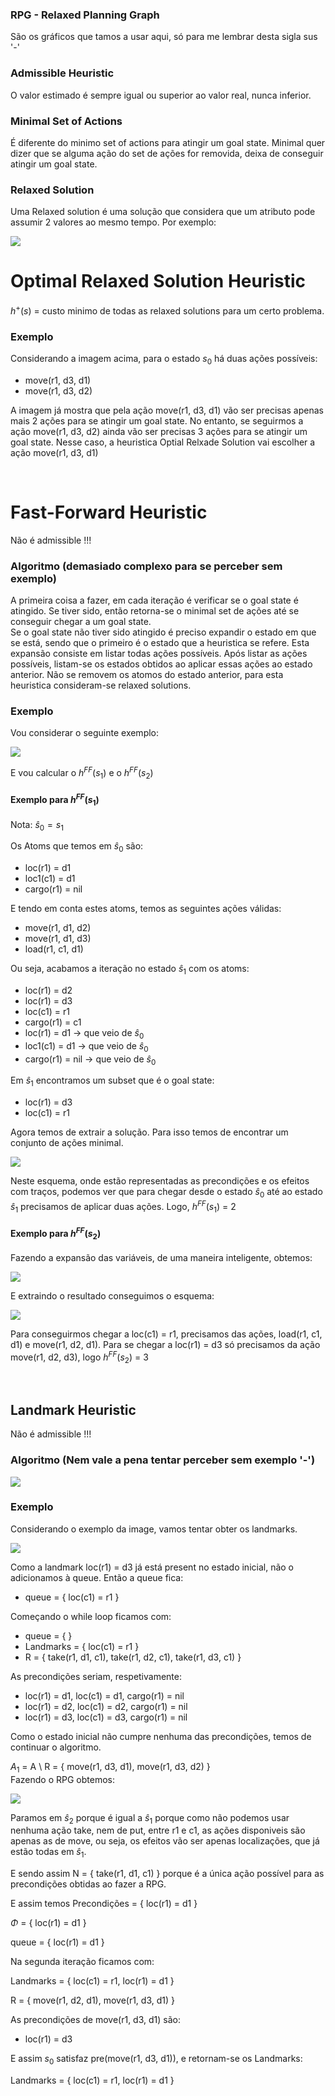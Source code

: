 ### RPG - Relaxed Planning Graph

São os gráficos que tamos a usar aqui, só para me lembrar desta sigla sus '-'

### Admissible Heuristic

O valor estimado é sempre igual ou superior ao valor real, nunca inferior.

### Minimal Set of Actions

É diferente do minimo set of actions para atingir um goal state. Minimal quer dizer que se alguma ação do set de ações for removida, deixa de conseguir atingir um goal state.

### Relaxed Solution

Uma Relaxed solution é uma solução que considera que um atributo pode assumir 2 valores ao mesmo tempo. Por exemplo:

<img src="Imagens/Aula10 Relaxed Solution Example.png">

<br>

# Optimal Relaxed Solution Heuristic

$h^+(s)$ = custo minimo de todas as relaxed solutions para um certo problema.

### Exemplo

Considerando a imagem acima, para o estado $s_0$ há duas ações possíveis:
- move(r1, d3, d1)
- move(r1, d3, d2)

A imagem já mostra que pela ação move(r1, d3, d1) vão ser precisas apenas mais 2 ações para se atingir um goal state. No entanto, se seguirmos a ação move(r1, d3, d2) ainda vão ser precisas 3 ações para se atingir um goal state. Nesse caso, a heuristica Optial Relxade Solution vai escolher a ação move(r1, d3, d1)

<br>

# Fast-Forward Heuristic

Não é admissible !!! 

### Algoritmo (demasiado complexo para se perceber sem exemplo)

A primeira coisa a fazer, em cada iteração é verificar se o goal state é atingido. Se tiver sido, então retorna-se o minimal set de ações até se conseguir chegar a um goal state.<br>
Se o goal state não tiver sido atingido é preciso expandir o estado em que se está, sendo que o primeiro é o estado que a heuristica se refere. Esta expansão consiste em listar todas ações possíveis. Após listar as ações possíveis, listam-se os estados obtidos ao aplicar essas ações ao estado anterior. Não se removem os atomos do estado anterior, para esta heuristica consideram-se relaxed solutions.

### Exemplo

Vou considerar o seguinte exemplo:

<img src="Imagens/Aula10 Fast Forward Heuristic Example.png">

E vou calcular o $h^{FF}(s_1)$ e o $h^{FF}(s_2)$ 

#### Exemplo para $h^{FF}(s_1)$

Nota: $\hat{s}_0 = s_1$

Os Atoms que temos em $\hat{s}_0$ são:
- loc(r1) = d1
- loc1(c1) = d1
- cargo(r1) = nil

E tendo em conta estes atoms, temos as seguintes ações válidas:
- move(r1, d1, d2)
- move(r1, d1, d3)
- load(r1, c1, d1)

Ou seja, acabamos a iteração no estado $\hat{s}_1$ com os atoms:
- loc(r1) = d2
- loc(r1) = d3
- loc(c1) = r1
- cargo(r1) = c1
- loc(r1) = d1 -> que veio de $\hat{s}_0$
- loc1(c1) = d1 -> que veio de $\hat{s}_0$
- cargo(r1) = nil -> que veio de $\hat{s}_0$

Em $\hat{s}_1$ encontramos um subset que é o goal state:
- loc(r1) = d3
- loc(c1) = r1

Agora temos de extrair a solução. Para isso temos de encontrar um conjunto de ações minimal.

<img src="Imagens/Aula10 Fast-Forward Heuristic Example2.png">

Neste esquema, onde estão representadas as precondições e os efeitos com traços, podemos ver que para chegar desde o estado $\hat{s}_0$ até ao estado $\hat{s}_1$ precisamos de aplicar duas ações. Logo, $h^{FF}(s_1)$ = 2

#### Exemplo para $h^{FF}(s_2)$

Fazendo a expansão das variáveis, de uma maneira inteligente, obtemos:

<img src="Imagens/Aula10 Fast-Forward Heuristic Example3.png">

E extraindo o resultado conseguimos o esquema:

<img src="Imagens/Aula10 Fast-Forward Heuristic Example4.png">

Para conseguirmos chegar a loc(c1) = r1, precisamos das ações, load(r1, c1, d1) e move(r1, d2, d1). Para se chegar a loc(r1) = d3 só precisamos da ação move(r1, d2, d3), logo $h^{FF}(s_2)$ = 3

<br>

## Landmark Heuristic

Não é admissible !!!

### Algoritmo (Nem vale a pena tentar perceber sem exemplo '-')

<img src="Imagens/Aula10 Landmark Heuristic Algorithm.png">

### Exemplo

Considerando o exemplo da image, vamos tentar obter os landmarks.

<img src="Imagens/Aula10 Landmark Heuristic Example1.png">

Como a landmark loc(r1) = d3 já está present no estado inicial, não o adicionamos à queue. Então a queue fica:
- queue = { loc(c1) = r1 }

Começando o while loop ficamos com: 
- queue = { }
- Landmarks = { loc(c1) = r1 }
- R = { take(r1, d1, c1), take(r1, d2, c1), take(r1, d3, c1) }

As precondições seriam, respetivamente:
- loc(r1) = d1, loc(c1) = d1, cargo(r1) = nil
- loc(r1) = d2, loc(c1) = d2, cargo(r1) = nil
- loc(r1) = d3, loc(c1) = d3, cargo(r1) = nil

Como o estado inicial não cumpre nenhuma das precondições, temos de continuar o algoritmo.

$A_1$ = A \ R = { move(r1, d3, d1), move(r1, d3, d2) }<br>
Fazendo o RPG obtemos:

<img src="Imagens/Aula10 Landmark Heuristic Example2.png">

Paramos em $\hat{s}_2$ porque é igual a $\hat{s}_1$ porque como não podemos usar nenhuma ação take, nem de put, entre r1 e c1, as ações disponiveis são apenas as de move, ou seja, os efeitos vão ser apenas localizações, que já estão todas em $\hat{s}_1$.

E sendo assim N = { take(r1, d1, c1) } porque é a única ação possível para as precondições obtidas ao fazer a RPG.

E assim temos Precondições = { loc(r1) = d1 }

$\Phi$ = { loc(r1) = d1 }

queue = { loc(r1) = d1 }

Na segunda iteração ficamos com:

Landmarks = { loc(c1) = r1, loc(r1) = d1 }

R = { move(r1, d2, d1), move(r1, d3, d1) }

As precondições de move(r1, d3, d1) são:
- loc(r1) = d3

E assim $s_0$ satisfaz pre(move(r1, d3, d1)), e retornam-se os Landmarks:

Landmarks = { loc(c1) = r1, loc(r1) = d1 }